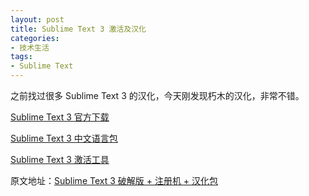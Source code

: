 ```yaml
---
layout: post
title: Sublime Text 3 激活及汉化
categories:
- 技术生活
tags:
- Sublime Text
---
```


之前找过很多 Sublime Text 3 的汉化，今天刚发现朽木的汉化，非常不错。  

[Sublime Text 3 官方下载](http://www.sublimetext.com/3)

[Sublime Text 3 中文语言包](/uploadfile/201307/0c241372703722.zip)

[Sublime Text 3 激活工具](/uploadfile/201307/540c1372703722.zip)

原文地址：[Sublime Text 3 破解版 + 注册机 + 汉化包](http://www.xiumu.org/note/sublime-text-3.shtml)